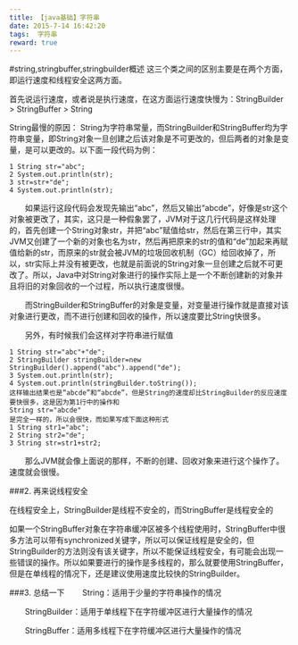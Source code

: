 ```yaml
---
title: 【java基础】字符串
date: 2015-7-14 16:42:20
tags:  字符串
reward: true
---
```


#string,stringbuffer,stringbuilder概述
这三个类之间的区别主要是在两个方面，即运行速度和线程安全这两方面。
<!--more-->
首先说运行速度，或者说是执行速度，在这方面运行速度快慢为：StringBuilder > StringBuffer > String
 
String最慢的原因：
String为字符串常量，而StringBuilder和StringBuffer均为字符串变量，即String对象一旦创建之后该对象是不可更改的，但后两者的对象是变量，是可以更改的。以下面一段代码为例：


	1 String str="abc";
	2 System.out.println(str);
	3 str=str+"de";
	4 System.out.println(str);
 

　　如果运行这段代码会发现先输出“abc”，然后又输出“abcde”，好像是str这个对象被更改了，其实，这只是一种假象罢了，JVM对于这几行代码是这样处理的，首先创建一个String对象str，并把“abc”赋值给str，然后在第三行中，其实JVM又创建了一个新的对象也名为str，然后再把原来的str的值和“de”加起来再赋值给新的str，而原来的str就会被JVM的垃圾回收机制（GC）给回收掉了，所以，str实际上并没有被更改，也就是前面说的String对象一旦创建之后就不可更改了。所以，Java中对String对象进行的操作实际上是一个不断创建新的对象并且将旧的对象回收的一个过程，所以执行速度很慢。

　　而StringBuilder和StringBuffer的对象是变量，对变量进行操作就是直接对该对象进行更改，而不进行创建和回收的操作，所以速度要比String快很多。

　　另外，有时候我们会这样对字符串进行赋值

	1 String str="abc"+"de";
	2 StringBuilder stringBuilder=new StringBuilder().append("abc").append("de");
	3 System.out.println(str);
	4 System.out.println(stringBuilder.toString());
	这样输出结果也是“abcde”和“abcde”，但是String的速度却比StringBuilder的反应速度要快很多，这是因为第1行中的操作和
	String str="abcde"
	是完全一样的，所以会很快，而如果写成下面这种形式
	1 String str1="abc";
	2 String str2="de";
	3 String str=str1+str2;
　　那么JVM就会像上面说的那样，不断的创建、回收对象来进行这个操作了。速度就会很慢。

###2. 再来说线程安全

在线程安全上，StringBuilder是线程不安全的，而StringBuffer是线程安全的

如果一个StringBuffer对象在字符串缓冲区被多个线程使用时，StringBuffer中很多方法可以带有synchronized关键字，所以可以保证线程是安全的，但StringBuilder的方法则没有该关键字，所以不能保证线程安全，有可能会出现一些错误的操作。所以如果要进行的操作是多线程的，那么就要使用StringBuffer，但是在单线程的情况下，还是建议使用速度比较快的StringBuilder。

###3. 总结一下
　　String：适用于少量的字符串操作的情况

　　StringBuilder：适用于单线程下在字符缓冲区进行大量操作的情况

　　StringBuffer：适用多线程下在字符缓冲区进行大量操作的情况